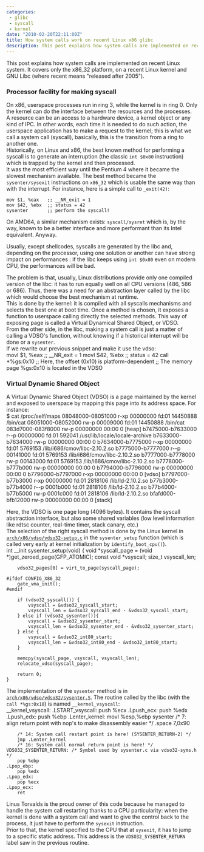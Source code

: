 ```yaml
---
categories: 
 - glibc
 - syscall
 - kernel
date: "2010-02-20T22:11:00Z"
title: How system calls work on recent Linux x86 glibc
description: This post explains how system calls are implemented on recent Linux system.
---
```


This post explains how system calls are implemented on recent Linux
system. It covers only the x86\_32 platform, on a recent Linux kernel
and GNU Libc (where recent means "released after 2005").

### Processor facility for making syscall

On x86, userspace processes run in ring 3, while the kernel is in ring
0. Only the kernel can do the interface between the resources and the
processes.\
A resource can be an access to a hardware device, a kernel object or any
kind of IPC. In other words, each time it is needed to do such action,
the userspace application has to make a request to the kernel; this is
what we call a system call (syscall), basically, this is the transition
from a ring to another one.\
Historically, on Linux and x86, the best known method for performing a
syscall is to generate an interruption (the classic `int $0x80`
instruction) which is trapped by the kernel and then processed.\
It was the most efficient way until the Pentium 4 where it became the
slowest mechanism available. The best method became the
`sysenter/sysexit` instructions on `x86_32` which is usable the same way
than with the interrupt. For instance, here is a simple call to
`_exit(42)`:

    mov $1, %eax   ;; __NR_exit = 1
    mov $42, %ebx  ;; status = 42
    sysenter       ;; perform the syscall!

On AMD64, a similar mechanism exists: `syscall/sysret` which is, by
the way, known to be a better interface and more performant than its
Intel equivalent. Anyway.

Usually, except shellcodes, syscalls are generated by the libc and,
depending on the processor, using one solution or another can have
strong impact on performances : if the libc keeps using `int $0x80` even
on modern CPU, the performances will be bad.

The problem is that, usually, Linux distributions provide only one
compiled version of the libc: it has to run equally well on all CPU
versions (486, 586 or 686). Thus, there was a need for an abstraction
layer called by the libc which would choose the best mechanism at
runtime.\
This is done by the kernel: it is compiled with all syscalls mechanisms
and selects the best one at boot time. Once a method is chosen, it
exposes a function to userspace calling directly the selected methods.
This way of exposing page is called a Virtual Dynamical Shared Object,
or VDSO.\
From the other side, in the libc, making a system call is just a matter
of calling a VDSO's function, without knowing if a historical interrupt
will be done or a `sysenter`.\
If we rewrite our previous snippet and make it use the vdso:\
    movl $1, %eax   ;; __NR_exit = 1
    movl $42, %ebx   ;; status   = 42
    call *%gs:0x10  ;; Here, the offset (0x10) is platform-dependent
                    ;; The memory page %gs:0x10 is located in the VDSO

### Virtual Dynamic Shared Object

A Virtual Dynamic Shared Object (VDSO) is a page maintained by the
kernel and exposed to userspace by mapping this page into its address
space. For instance:\
    $ cat /proc/self/maps
    08048000-08051000 r-xp 00000000 fd:01 14450888   /bin/cat
    08051000-08052000 rw-p 00009000 fd:01 14450888   /bin/cat
    083d7000-083f8000 rw-p 00000000 00:00 0          [heap]
    b7475000-b7633000 r--p 00000000 fd:01 592041     /usr/lib/locale/locale-archive
    b7633000-b7634000 rw-p 00000000 00:00 0 
    b7634000-b7775000 r-xp 00000000 fd:01 5769153    /lib/i686/cmov/libc-2.10.2.so
    b7775000-b7777000 r--p 00141000 fd:01 5769153    /lib/i686/cmov/libc-2.10.2.so
    b7777000-b7778000 rw-p 00143000 fd:01 5769153    /lib/i686/cmov/libc-2.10.2.so
    b7778000-b777b000 rw-p 00000000 00:00 0 
    b7794000-b7796000 rw-p 00000000 00:00 0 
    b7796000-b7797000 r-xp 00000000 00:00 0          [vdso]
    b7797000-b77b3000 r-xp 00000000 fd:01 2818106    /lib/ld-2.10.2.so
    b77b3000-b77b4000 r--p 0001b000 fd:01 2818106    /lib/ld-2.10.2.so
    b77b4000-b77b5000 rw-p 0001c000 fd:01 2818106    /lib/ld-2.10.2.so
    bfafd000-bfb12000 rw-p 00000000 00:00 0          [stack]

Here, the VDSO is one page long (4096 bytes). It contains the syscall
abstraction interface, but also some shared variables (low level
information like rdtsc counter, real-time timer, stack canary, etc.)\
The selection of the right syscall method is done by the Linux kernel in
[`arch/x86/vdso/vdso32-setup.c`](http://lxr.linux.no/#linux+v2.6.32/arch/x86/vdso/vdso32-setup.c)
in the `sysenter_setup` function (which is called very early at kernel
initialization by `identify_boot_cpu()`).\
    int __init sysenter_setup(void)
    {
        void *syscall_page = (void *)get_zeroed_page(GFP_ATOMIC);
        const void *vsyscall;
        size_t vsyscall_len;

        vdso32_pages[0] = virt_to_page(syscall_page);

    #ifdef CONFIG_X86_32
        gate_vma_init();
    #endif

        if (vdso32_syscall()) {
            vsyscall = &vdso32_syscall_start;
            vsyscall_len = &vdso32_syscall_end - &vdso32_syscall_start;
        } else if (vdso32_sysenter()){
            vsyscall = &vdso32_sysenter_start;
            vsyscall_len = &vdso32_sysenter_end - &vdso32_sysenter_start;
        } else {
            vsyscall = &vdso32_int80_start;
            vsyscall_len = &vdso32_int80_end - &vdso32_int80_start;
        }

        memcpy(syscall_page, vsyscall, vsyscall_len);
        relocate_vdso(syscall_page);

        return 0;
    }

The implementation of the `sysenter` method is in
[`arch/x86/vdso/vdso32/sysenter.S`](http://lxr.linux.no/#linux+v2.6.32/arch/x86/vdso/vdso32/sysenter.S).
The routine called by the libc (with the `call *%gs:0x10`) is named
`__kernel_vsyscall`:\
      __kernel_vsyscall:
      .LSTART_vsyscall:
          push %ecx
      .Lpush_ecx:
          push %edx
      .Lpush_edx:
          push %ebp
      .Lenter_kernel:
          movl %esp,%ebp
          sysenter
        /* 7: align return point with nop's to make disassembly easier */
        .space 7,0x90

        /* 14: System call restart point is here! (SYSENTER_RETURN-2) */
        jmp .Lenter_kernel
        /* 16: System call normal return point is here! */
    VDSO32_SYSENTER_RETURN: /* Symbol used by sysenter.c via vdso32-syms.h */
        pop %ebp
    .Lpop_ebp:
        pop %edx
    .Lpop_edx:
        pop %ecx
    .Lpop_ecx:
        ret

Linus Torvalds is the proud owner of this code because he managed to
handle the system call restarting thanks to a CPU particularity: when
the kernel is done with a system call and want to give the control back
to the process, it just have to perform the `sysexit` instruction.\
Prior to that, the kernel specified to the CPU that at `sysexit`, it has
to jump to a specific static address. This address is the
`VDSO32_SYSENTER_RETURN` label saw in the previous routine.

</div>
